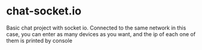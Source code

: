 # chat-socket.io

Basic chat project with socket io. Connected to the same network in this case, 
you can enter as many devices as you want, and the ip of each one of them is printed by console
